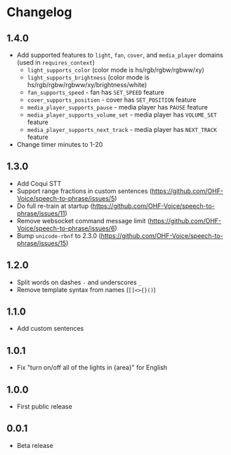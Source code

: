# Changelog

## 1.4.0

- Add supported features to `light`, `fan`, `cover`, and `media_player` domains (used in `requires_context`)
    - `light_supports_color` (color mode is hs/rgb/rgbw/rgbww/xy)
    - `light_supports_brightness` (color mode is hs/rgb/rgbw/rgbww/xy/brightness/white)
    - `fan_supports_speed` - fan has `SET_SPEED` feature
    - `cover_supports_position` - cover has `SET_POSITION` feature
    - `media_player_supports_pause` - media player has `PAUSE` feature
    - `media_player_supports_volume_set` - media player has `VOLUME_SET` feature
    - `media_player_supports_next_track` - media player has `NEXT_TRACK` feature
- Change timer minutes to 1-20

## 1.3.0

- Add Coqui STT
- Support range fractions in custom sentences (https://github.com/OHF-Voice/speech-to-phrase/issues/5)
- Do full re-train at startup (https://github.com/OHF-Voice/speech-to-phrase/issues/11)
- Remove websocket command message limit (https://github.com/OHF-Voice/speech-to-phrase/issues/6)
- Bump `unicode-rbnf` to 2.3.0 (https://github.com/OHF-Voice/speech-to-phrase/issues/15)

## 1.2.0

- Split words on dashes `-` and underscores `_`
- Remove template syntax from names (`[]<>{}()`)

## 1.1.0

- Add custom sentences

## 1.0.1

- Fix "turn on/off all of the lights in {area}" for English

## 1.0.0

- First public release

## 0.0.1

- Beta release
